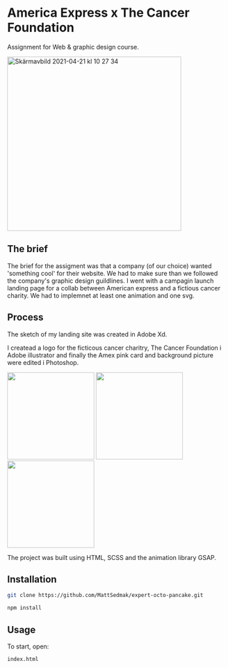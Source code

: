 

# America Express x The Cancer Foundation

Assignment for Web & graphic design course.

<img width="400" alt="Skärmavbild 2021-04-21 kl  10 27 34" src="https://user-images.githubusercontent.com/62596608/115522757-ad353a80-a28c-11eb-9ad8-fef399ae12c0.png">


## The brief

The brief for the assigment was that a company (of our choice) wanted 'something cool' for their website. We had to make sure than we followed the company's graphic design guildlines. I went with a campagin launch landing page for a collab between American express and a fictious cancer charity. We had to implemnet at least one animation and one svg.

## Process

The sketch of my landing site was created in Adobe Xd.

I createad a logo for the ficticous cancer charitry, The Cancer Foundation i Adobe illustrator and finally the Amex pink card and background picture were edited i Photoshop.

<img width="200"  src="https://user-images.githubusercontent.com/62596608/115519735-c4265d80-a289-11eb-9bf1-2b88c63d7294.png">

<img width="200" src="https://user-images.githubusercontent.com/62596608/115519802-d3a5a680-a289-11eb-9550-a212b451e10e.png">

<img width="200" src="https://user-images.githubusercontent.com/62596608/115521406-6bf05b00-a28b-11eb-89d6-16d96a9a6c46.jpg">


The project was built using HTML, SCSS and the animation library GSAP.

## Installation

```bash
git clone https://github.com/MattSedmak/expert-octo-pancake.git

npm install
```

## Usage

To start, open:

```
index.html
```
